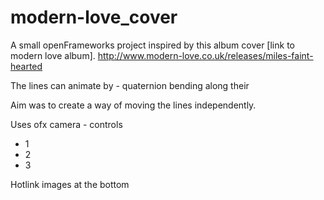 # modern-love_cover

A small openFrameworks project inspired by this album cover [link to modern love album].
http://www.modern-love.co.uk/releases/miles-faint-hearted

The lines can animate by - quaternion bending along their

Aim was to create a way of moving the lines independently.

Uses ofx camera - controls

- 1
- 2
- 3

Hotlink images at the bottom